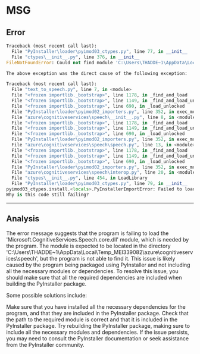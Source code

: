 # MSG

## Error

```py
Traceback (most recent call last):
  File "PyInstaller\loader\pyimod03_ctypes.py", line 77, in __init__
  File "ctypes\__init__.py", line 376, in __init__
FileNotFoundError: Could not find module 'C:\Users\THADDE~1\AppData\Local\Temp\_MEI339082\azure\cognitiveservices\speech\Microsoft.CognitiveServices.Speech.core.dll' (or one of its dependencies). Try using the full path with constructor syntax.

The above exception was the direct cause of the following exception:

Traceback (most recent call last):
  File "text_to_speech.py", line 7, in <module>
  File "<frozen importlib._bootstrap>", line 1178, in _find_and_load
  File "<frozen importlib._bootstrap>", line 1149, in _find_and_load_unlocked
  File "<frozen importlib._bootstrap>", line 690, in _load_unlocked
  File "PyInstaller\loader\pyimod02_importers.py", line 352, in exec_module
  File "azure\cognitiveservices\speech\__init__.py", line 8, in <module>
  File "<frozen importlib._bootstrap>", line 1178, in _find_and_load
  File "<frozen importlib._bootstrap>", line 1149, in _find_and_load_unlocked
  File "<frozen importlib._bootstrap>", line 690, in _load_unlocked
  File "PyInstaller\loader\pyimod02_importers.py", line 352, in exec_module
  File "azure\cognitiveservices\speech\speech.py", line 13, in <module>
  File "<frozen importlib._bootstrap>", line 1178, in _find_and_load
  File "<frozen importlib._bootstrap>", line 1149, in _find_and_load_unlocked
  File "<frozen importlib._bootstrap>", line 690, in _load_unlocked
  File "PyInstaller\loader\pyimod02_importers.py", line 352, in exec_module
  File "azure\cognitiveservices\speech\interop.py", line 20, in <module>
  File "ctypes\__init__.py", line 454, in LoadLibrary
  File "PyInstaller\loader\pyimod03_ctypes.py", line 79, in __init__
pyimod03_ctypes.install.<locals>.PyInstallerImportError: Failed to load dynlib/dll 'C:\\Users\\THADDE~1\\AppData\\Local\\Temp\\_MEI339082\\azure\\cognitiveservices\\speech\\Microsoft.CognitiveServices.Speech.core.dll'. Most likely this dynlib/dll was not found when the application was frozen.
Why is this code still failing?
```

---

## Analysis

The error message suggests that the program is failing to load the 'Microsoft.CognitiveServices.Speech.core.dll' module, which is needed by the program. The module is expected to be located in the directory 'C:\Users\THADDE~1\AppData\Local\Temp_MEI339082\azure\cognitiveservices\speech', but the program is not able to find it.
This issue is likely caused by the program being packaged using PyInstaller and not including all the necessary modules or dependencies. To resolve this issue, you should make sure that all the required dependencies are included when building the PyInstaller package.

Some possible solutions include:

Make sure that you have installed all the necessary dependencies for the program, and that they are included in the PyInstaller package.
Check that the path to the required module is correct and that it is included in the PyInstaller package.
Try rebuilding the PyInstaller package, making sure to include all the necessary modules and dependencies.
If the issue persists, you may need to consult the PyInstaller documentation or seek assistance from the PyInstaller community.
